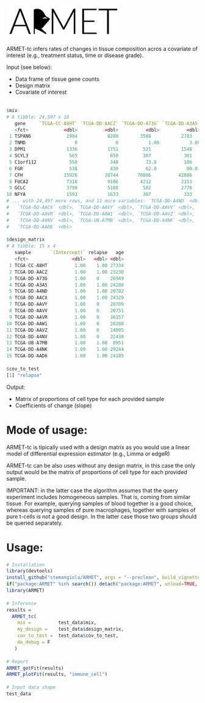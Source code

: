 ![alt tag](https://github.com/stemangiola/ARMET/blob/master/armet_logo.png?raw=true)

ARMET-tc infers rates of changes in tissue composition acros a covariate of interest (e.g., treatment status, time or disease grade). 

Input (see below):

- Data frame of tissue gene counts
- Design matrix
- Covariate of interest

```R

$mix
# A tibble: 24,507 x 16
   gene     `TCGA-CC-A8HT` `TCGA-DD-AACZ` `TCGA-DD-A73G` `TCGA-DD-A3A5`
   <fct>             <dbl>          <dbl>          <dbl>          <dbl>
 1 TSPAN6             2984           8280        3508           2783
 2 TNMD                  0              0           1.00           3.00
 3 DPM1               1336           1751         521           1548
 4 SCYL3               565            650         307            301
 5 C1orf112            550            348          73.0          186
 6 FGR                 538            830          62.0           90.0
 7 CFH               15926          38744       70886          42886
 8 FUCA2              7318           9106        4212           2153
 9 GCLC               3799           5108         582           2776
10 NFYA               1593           1633         307            333
# ... with 24,497 more rows, and 11 more variables: `TCGA-DD-A4ND` <dbl>,
#   `TCGA-DD-AACX` <dbl>, `TCGA-DD-AAVY` <dbl>, `TCGA-DD-AAVV` <dbl>,
#   `TCGA-DD-AAVR` <dbl>, `TCGA-DD-AAW1` <dbl>, `TCGA-DD-AAVZ` <dbl>,
#   `TCGA-DD-A4NV` <dbl>, `TCGA-UB-A7MB` <dbl>, `TCGA-DD-A4NK` <dbl>,
#   `TCGA-DD-AAD6` <dbl>

$design_matrix
# A tibble: 15 x 4
   sample       `(Intercept)` relapse   age
   <fct>                <dbl>   <dbl> <dbl>
 1 TCGA-CC-A8HT          1.00    1.00 27334
 2 TCGA-DD-AACZ          1.00    1.00 23230
 3 TCGA-DD-A73G          1.00    0    26949
 4 TCGA-DD-A3A5          1.00    1.00 24288
 5 TCGA-DD-A4ND          1.00    1.00 20782
 6 TCGA-DD-AACX          1.00    1.00 24329
 7 TCGA-DD-AAVY          1.00    0    20709
 8 TCGA-DD-AAVV          1.00    0    20751
 9 TCGA-DD-AAVR          1.00    0    16157
10 TCGA-DD-AAW1          1.00    0    20288
11 TCGA-DD-AAVZ          1.00    0    14005
12 TCGA-DD-A4NV          1.00    0    22438
13 TCGA-UB-A7MB          1.00    1.00  8951
14 TCGA-DD-A4NK          1.00    1.00 29244
15 TCGA-DD-AAD6          1.00    1.00 24185

$cov_to_test
[1] "relapse"

```

Output:

- Matrix of proportions of cell type for each provided sample
- Coefficients of change (slope)

# Mode of usage:

ARMET-tc is tipically used with a design matrix as you would use a linear model of differential expression estimator (e.g., Limma or edgeR)

ARMET-tc can be also uses without any design matrix, in this case the only output would be the matrix of proportions of cell type for each provided sample. 

IMPORTANT: in the latter case the algorithm assumes that the query experiment includes homogeneous samples. That is, coming from similar tissue. For example, querying samples of blood together is a good choice, whereas querying samples of pure macrophages, together with samples of pure t-cells is not a good design. In the latter case those two groups should be queried separately.

# Usage:

```R
# Installation
library(devtools)  
install_github("stemangiola/ARMET", args = "--preclean", build_vignettes = FALSE, auth_token = "37c5c6238136a6804d336d9a7078eece993ce870", password="x-oauth-basic")  
if("package:ARMET" %in% search()) detach("package:ARMET", unload=TRUE, force=TRUE)
library(ARMET) 

# Inference
results = 
  ARMET_tc(
    mix =          test_data$mix, 
    my_design =    test_data$design_matrix, 
    cov_to_test =  test_data$cov_to_test, 
    do_debug = F
   )
   
# Report
ARMET_getFit(results)
ARMET_plotFit(results, "immune_cell")

# Input data shape
test_data

```

